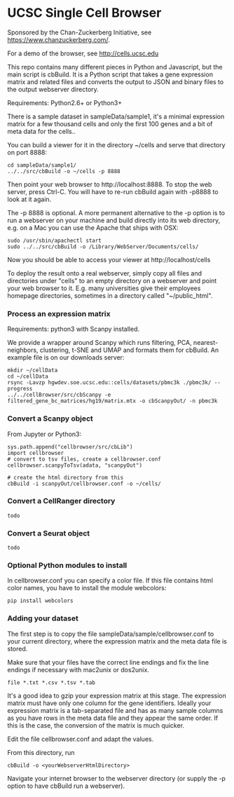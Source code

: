 UCSC Single Cell Browser
========================

Sponsored by the Chan-Zuckerberg Initiative, see https://www.chanzuckerberg.com/.

For a demo of the browser, see http://cells.ucsc.edu

This repo contains many different pieces in Python and Javascript, but the main script is
cbBuild. It is a Python script that takes a gene expression matrix and related files and
converts the output to JSON and binary files to the output webserver directory.

Requirements: Python2.6+ or Python3+

There is a sample dataset in sampleData/sample1, it's a minimal expression
matrix for a few thousand cells and only the first 100 genes and a bit of meta
data for the cells..

You can build a viewer for it in the directory ~/cells and serve that directory on port 8888:

    cd sampleData/sample1/
    ../../src/cbBuild -o ~/cells -p 8888

Then point your web browser to http://localhost:8888. To stop the web server, press Ctrl-C. 
You will have to re-run cbBuild again with -p8888 to look at it again.

The -p 8888 is optional. A more permanent alternative to the -p option is to
run a webserver on your machine and build directly into its web directory, e.g.
on a Mac you can use the Apache that ships with OSX:

    sudo /usr/sbin/apachectl start
    sudo ../../src/cbBuild -o /Library/WebServer/Documents/cells/

Now you should be able to access your viewer at http://localhost/cells

To deploy the result onto a real webserver, simply copy all files and directories
under "cells" to an empty directory on a webserver and point your
web browser to it. E.g. many universities give their employees homepage
directories, sometimes in a directory called "~/public_html".

### Process an expression matrix

Requirements: python3 with Scanpy installed.

We provide a wrapper around Scanpy which runs filtering, PCA, nearest-neighbors, clustering, t-SNE and
UMAP and formats them for cbBuild. An example file is on our downloads server:

    mkdir ~/cellData
    cd ~/cellData
    rsync -Lavzp hgwdev.soe.ucsc.edu::cells/datasets/pbmc3k ./pbmc3k/ --progress
    ../../cellBrowser/src/cbScanpy -e filtered_gene_bc_matrices/hg19/matrix.mtx -o cbScanpyOut/ -n pbmc3k

### Convert a Scanpy object

From Jupyter or Python3:

    sys.path.append("cellbrowser/src/cbLib")
    import cellbrowser
    # convert to tsv files, create a cellbrowser.conf
    cellbrowser.scanpyToTsv(adata, "scanpyOut")

    # create the html directory from this
    cbBuild -i scanpyOut/cellbrowser.conf -o ~/cells/

### Convert a CellRanger directory

    todo

### Convert a Seurat object

    todo

### Optional Python modules to install

In cellbrowser.conf you can specify a color file. If this file contains html color names, you
have to install the module webcolors:

    pip install webcolors

### Adding your dataset

The first step is to copy the file sampleData/sample/cellbrowser.conf to your current directory, where
the expression matrix and the meta data file is stored. 

Make sure that your files have the correct line endings and fix the line endings if necessary with mac2unix or dos2unix.

    file *.txt *.csv *.tsv *.tab

It's a good idea to gzip your expression matrix at this stage. The expression matrix must have
only one column for the gene identifiers. Ideally your expression matrix is a
tab-separated file and has as many sample columns as you have rows in the meta
data file  and they appear the same order. If this is the case, the conversion of the matrix
is much quicker.

Edit the file cellbrowser.conf and adapt the values.

From this directory, run 

    cbBuild -o <yourWebserverHtmlDirectory>

Navigate your internet browser to the webserver directory (or supply the -p
<port> option to have cbBuild run a webserver).

